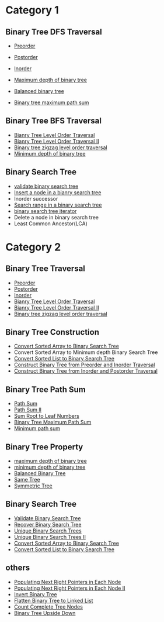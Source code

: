 
# **Category 1**

## Binary Tree DFS Traversal
* [Preorder](https://leetcode.com/problems/binary-tree-preorder-traversal/)
* [Postorder](https://leetcode.com/problems/binary-tree-postorder-traversal/)
* [Inorder](https://leetcode.com/problems/binary-tree-inorder-traversal/)

* [Maximum depth of binary tree](https://leetcode.com/problems/maximum-depth-of-binary-tree/)
* [Balanced binary tree](https://leetcode.com/problems/balanced-binary-tree/)
* [Binary tree maximum path sum](https://leetcode.com/problems/binary-tree-maximum-path-sum/)

## Binary Tree BFS Traversal
* [Bianry Tree Level Order Traversal](https://leetcode.com/problems/binary-tree-level-order-traversal/)
* [Bianry Tree Level Order Traversal II](https://leetcode.com/problems/binary-tree-level-order-traversal-ii/)
* [Binary tree zigzag level order traversal](https://leetcode.com/problems/binary-tree-zigzag-level-order-traversal/)
* [Minimum depth of binary tree](https://leetcode.com/problems/minimum-depth-of-binary-tree/)

## Binary Search Tree
* [validate binary search tree](https://leetcode.com/problems/validate-binary-search-tree/)
* [Insert a node in a bianry search tree](http://www.lintcode.com/en/problem/insert-node-in-a-binary-search-tree/)
* Inorder successor
* [Search range in a binary search tree](http://www.lintcode.com/en/problem/search-range-in-binary-search-tree/)
* [binary search tree iterator](https://leetcode.com/problems/binary-search-tree-iterator/)
* Delete a node in binary search tree
* Least Common Ancestor(LCA)

# **Category 2**

## Binary Tree Traversal
* [Preorder](https://leetcode.com/problems/binary-tree-preorder-traversal/)
* [Postorder](https://leetcode.com/problems/binary-tree-postorder-traversal/)
* [Inorder](https://leetcode.com/problems/binary-tree-inorder-traversal/)
* [Bianry Tree Level Order Traversal](https://leetcode.com/problems/binary-tree-level-order-traversal/)
* [Bianry Tree Level Order Traversal II](https://leetcode.com/problems/binary-tree-level-order-traversal-ii/)
* [Binary tree zigzag level order traversal](https://leetcode.com/problems/binary-tree-zigzag-level-order-traversal/)

## Binary Tree Construction
* [Convert Sorted Array to Binary Search Tree](https://leetcode.com/problems/convert-sorted-array-to-binary-search-tree/)
* Convert Sorted Array to Minimum depth Binary Search Tree
* [Convert Sorted List to Binary Search Tree](https://leetcode.com/problems/convert-sorted-list-to-binary-search-tree/)
* [Construct Binary Tree from Preorder and Inorder Traversal](https://leetcode.com/problems/construct-binary-tree-from-inorder-and-postorder-traversal/)
* [Construct Binary Tree from Inorder and Postorder Traversal](https://leetcode.com/problems/construct-binary-tree-from-preorder-and-inorder-traversal/)

## Binary Tree Path Sum
* [Path Sum](https://leetcode.com/problems/path-sum/)
* [Path Sum II](https://leetcode.com/problems/path-sum-ii/)
* [Sum Root to Leaf Numbers](https://leetcode.com/problems/binary-tree-maximum-path-sum/)
* [Binary Tree Maximum Path Sum](https://leetcode.com/problems/binary-tree-maximum-path-sum/)
* [Minimum path sum](https://leetcode.com/problems/minimum-path-sum/)

## Binary Tree Property
* [maximum depth of binary tree](https://leetcode.com/problems/maximum-depth-of-binary-tree/)
* [minimum depth of binary tree](https://leetcode.com/problems/minimum-depth-of-binary-tree/)
* [Balanced Binary Tree]()
* [Same Tree](https://leetcode.com/problems/same-tree/)
* [Symmetric Tree](https://leetcode.com/problems/symmetric-tree/)

## Binary Search Tree
* [Validate Binary Search Tree](https://leetcode.com/problems/validate-binary-search-tree/)
* [Recover Binary Search Tree](https://leetcode.com/problems/recover-binary-search-tree/)
* [Unique Binary Search Trees](https://leetcode.com/problems/unique-binary-search-trees/)
* [Unique Binary Search Trees II](https://leetcode.com/problems/unique-binary-search-trees-ii/)
* [Convert Sorted Array to Binary Search Tree]()
* [Convert Sorted List to Binary Search Tree]()

## others
* [Populating Next Right Pointers in Each Node](https://leetcode.com/problems/populating-next-right-pointers-in-each-node/)
* [Populating Next Right Pointers in Each Node II](https://leetcode.com/problems/populating-next-right-pointers-in-each-node-ii/)
* [Invert Binary Tree](https://leetcode.com/problems/invert-binary-tree/)
* [Flatten Binary Tree to Linked List](https://leetcode.com/problems/flatten-binary-tree-to-linked-list/)
* [Count Complete Tree Nodes](https://leetcode.com/problems/count-complete-tree-nodes/)
* [Binary Tree Upside Down](https://leetcode.com/problems/binary-tree-upside-down/)